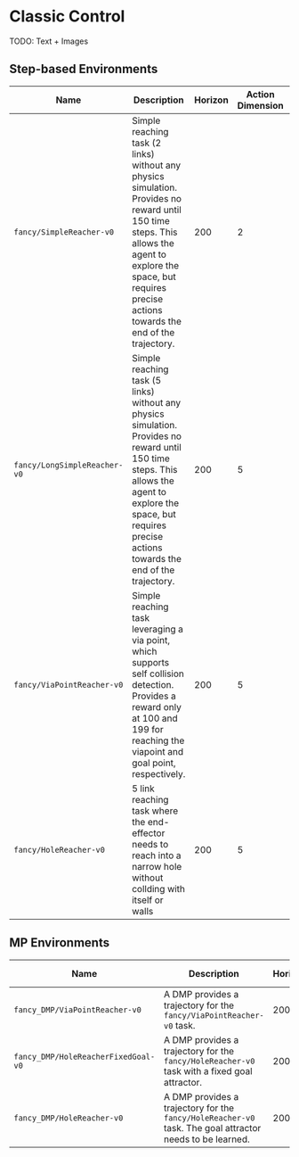 # Classic Control

TODO: Text + Images

## Step-based Environments

| Name                         | Description                                                                                                                                                                                                         | Horizon | Action Dimension | Observation Dimension |
| ---------------------------- | ------------------------------------------------------------------------------------------------------------------------------------------------------------------------------------------------------------------- | ------- | ---------------- | --------------------- |
| `fancy/SimpleReacher-v0`     | Simple reaching task (2 links) without any physics simulation. Provides no reward until 150 time steps. This allows the agent to explore the space, but requires precise actions towards the end of the trajectory. | 200     | 2                | 9                     |
| `fancy/LongSimpleReacher-v0` | Simple reaching task (5 links) without any physics simulation. Provides no reward until 150 time steps. This allows the agent to explore the space, but requires precise actions towards the end of the trajectory. | 200     | 5                | 18                    |
| `fancy/ViaPointReacher-v0`   | Simple reaching task leveraging a via point, which supports self collision detection. Provides a reward only at 100 and 199 for reaching the viapoint and goal point, respectively.                                 | 200     | 5                | 18                    |
| `fancy/HoleReacher-v0`       | 5 link reaching task where the end-effector needs to reach into a narrow hole without collding with itself or walls                                                                                                 | 200     | 5                | 18                    |

## MP Environments

| Name                                | Description                                                                                              | Horizon | Action Dimension | Context Dimension |
| ----------------------------------- | -------------------------------------------------------------------------------------------------------- | ------- | ---------------- | ----------------- |
| `fancy_DMP/ViaPointReacher-v0`      | A DMP provides a trajectory for the `fancy/ViaPointReacher-v0` task.                                     | 200     | 25               |
| `fancy_DMP/HoleReacherFixedGoal-v0` | A DMP provides a trajectory for the `fancy/HoleReacher-v0` task with a fixed goal attractor.             | 200     | 25               |
| `fancy_DMP/HoleReacher-v0`          | A DMP provides a trajectory for the `fancy/HoleReacher-v0` task. The goal attractor needs to be learned. | 200     | 30               |

[//]: |`fancy/HoleReacherProMPP-v0`|
